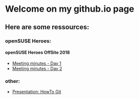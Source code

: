 # Welcome on my github.io page
## Here are some ressources:
### openSUSE Heroes:
#### openSUSE Heroes OffSite 2018
* [Meeting minutes - Day 1](https://therealbro.github.io/openSUSE_Heroes/2018-03-03_openSUSE.md)
* [Meeting minutes - Day 2](https://therealbro.github.io/openSUSE_Heroes/2018-03-04_openSUSE.md)
### other:
* [Presentation: HowTo Git](https://therealbro.github.io/how-to-git)
